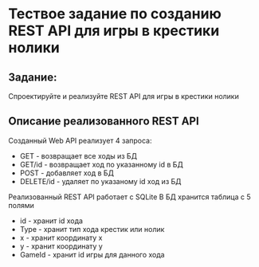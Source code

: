# Тествое задание по созданию REST API для игры в крестики нолики

## Задание:
Спроектируйте и реализуйте REST API для игры в крестики нолики

## Описание реализованного REST API
Созданный Web API реализует 4 запроса: 
+ GET - возвращает все ходы из БД
+ GET/id - возвращает ход по указанному id в БД
+ POST - добавляет ход в БД
+ DELETE/id - удаляет по указаному id ход из БД

Реализованный REST API работает с SQLite
В БД хранится таблица с 5 полями
+ id - хранит id хода
+ Type - хранит тип хода крестик или нолик
+ x - хранит координату x
+ y - хранит координату y 
+ GameId - хранит id игры для данного хода
